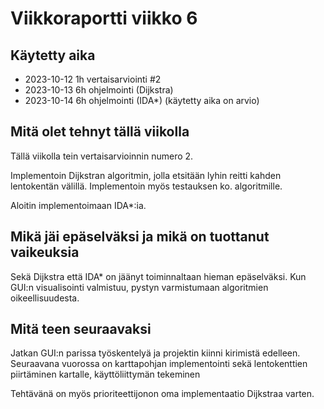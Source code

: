 # Viikkoraportti viikko 6

## Käytetty aika

- 2023-10-12 1h vertaisarviointi #2
- 2023-10-13 6h ohjelmointi (Dijkstra)
- 2023-10-14 6h ohjelmointi (IDA*) (käytetty aika on arvio)

## Mitä olet tehnyt tällä viikolla

Tällä viikolla tein vertaisarvioinnin numero 2. 

Implementoin Dijkstran algoritmin, jolla etsitään lyhin reitti kahden lentokentän välillä. Implementoin myös testauksen ko. algoritmille.

Aloitin implementoimaan IDA*:ia.

## Mikä jäi epäselväksi ja mikä on tuottanut vaikeuksia

Sekä Dijkstra että IDA* on jäänyt toiminnaltaan hieman epäselväksi. Kun GUI:n visualisointi valmistuu, pystyn varmistumaan algoritmien oikeellisuudesta.

## Mitä teen seuraavaksi

Jatkan GUI:n parissa työskentelyä ja projektin kiinni kirimistä edelleen. Seuraavana vuorossa on karttapohjan implementointi sekä lentokenttien piirtäminen kartalle, käyttöliittymän tekeminen 

Tehtävänä on myös prioriteettijonon oma implementaatio Dijkstraa varten.
